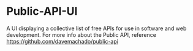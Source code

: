 # Public-API-UI
A UI displaying a collective list of free APIs for use in software and web development. For more info about the Public API, reference https://github.com/davemachado/public-api
